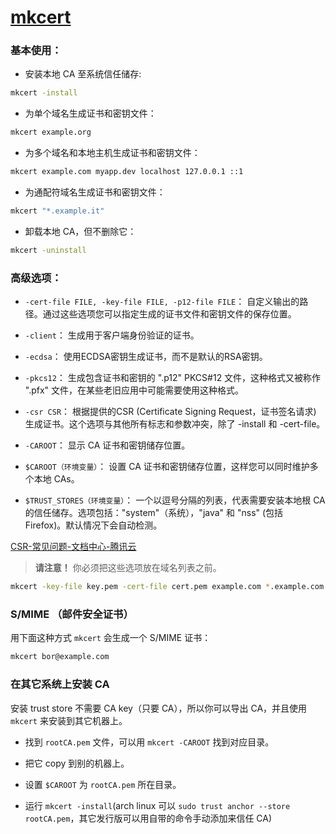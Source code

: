 # [mkcert](github.com/FiloSottile/mkcert)

### 基本使用：

- 安装本地 CA 至系统信任储存:
```bash  
mkcert -install
```
- 为单个域名生成证书和密钥文件：
```bash  
mkcert example.org
```
- 为多个域名和本地主机生成证书和密钥文件：
```bash  
mkcert example.com myapp.dev localhost 127.0.0.1 ::1
```
- 为通配符域名生成证书和密钥文件：
```bash  
mkcert "*.example.it"
```
- 卸载本地 CA，但不删除它：
```bash  
mkcert -uninstall
```

### 高级选项：

- `-cert-file FILE, -key-file FILE, -p12-file FILE`：
  自定义输出的路径。通过这些选项您可以指定生成的证书文件和密钥文件的保存位置。

- `-client`：
  生成用于客户端身份验证的证书。

- `-ecdsa`：
  使用ECDSA密钥生成证书，而不是默认的RSA密钥。

- `-pkcs12`：
  生成包含证书和密钥的 ".p12" PKCS#12 文件，这种格式又被称作 ".pfx" 文件，在某些老旧应用中可能需要使用这种格式。

- `-csr CSR`：
  根据提供的CSR (Certificate Signing Request，证书签名请求) 生成证书。这个选项与其他所有标志和参数冲突，除了 -install 和 -cert-file。

- `-CAROOT`：
  显示 CA 证书和密钥储存位置。

- `$CAROOT（环境变量）`：
  设置 CA 证书和密钥储存位置，这样您可以同时维护多个本地 CAs。

- `$TRUST_STORES（环境变量）`：
  一个以逗号分隔的列表，代表需要安装本地根 CA 的信任储存。选项包括："system"（系统），"java" 和 "nss" (包括 Firefox)。默认情况下会自动检测。

[CSR-常见问题-文档中心-腾讯云](https://cloud.tencent.com/document/product/400/5367)

> **请注意！** 你必须把这些选项放在域名列表之前。

```zsh
mkcert -key-file key.pem -cert-file cert.pem example.com *.example.com
```

### S/MIME （邮件安全证书）

用下面这种方式 `mkcert` 会生成一个 S/MIME 证书：

```bash
mkcert bor@example.com
```

### 在其它系统上安装 CA

安装 trust store 不需要 CA key（只要 CA），所以你可以导出 CA，并且使用 `mkcert` 来安装到其它机器上。

* 找到 `rootCA.pem` 文件，可以用 `mkcert -CAROOT` 找到对应目录。

* 把它 copy 到别的机器上。

* 设置 `$CAROOT` 为 `rootCA.pem` 所在目录。

* 运行 `mkcert -install`(arch linux 可以 `sudo trust anchor --store rootCA.pem`，其它发行版可以用自带的命令手动添加来信任 CA)
